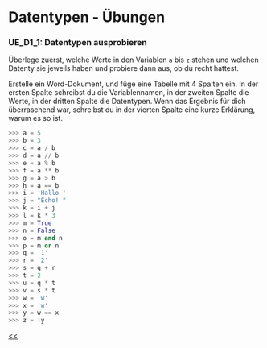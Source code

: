 # Datentypen - Übungen

### UE_D1_1: Datentypen ausprobieren

Überlege zuerst, welche Werte in den Variablen  `a` bis `z` 
stehen und welchen Datenty sie jeweils haben und probiere dann aus, 
ob du recht hattest.

Erstelle ein Word-Dokument, und füge eine Tabelle mit 4 Spalten ein.
In der ersten Spalte schreibst du die Variablennamen, in der zweiten Spalte
die Werte, in der dritten Spalte die Datentypen.
Wenn das Ergebnis für dich überraschend war, schreibst du in der vierten Spalte
eine kurze Erklärung, warum es so ist.



```python
>>> a = 5
>>> b = 3
>>> c = a / b
>>> d = a // b
>>> e = a % b
>>> f = a ** b
>>> g = a > b
>>> h = a == b
>>> i = 'Hallo '
>>> j = "Echo! "
>>> k = i + j
>>> l = k * 3
>>> m = True
>>> n = False
>>> o = m and n
>>> p = m or n
>>> q = '1'
>>> r = '2'
>>> s = q + r
>>> t = 2
>>> u = q * t
>>> v = s * t
>>> w = 'w' 
>>> x = 'w'
>>> y = w == x
>>> z = !y
```


[<<](../skriptum/3.1_Datentypen.md)